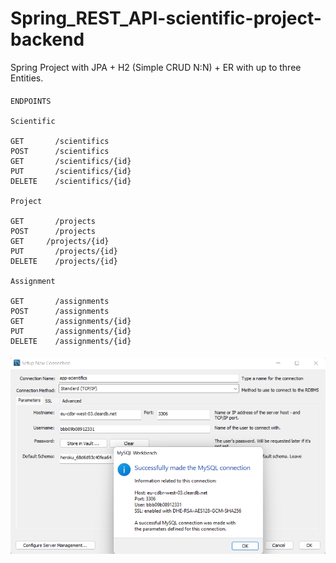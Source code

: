 # Spring_REST_API-scientific-project-backend
Spring Project with JPA + H2 (Simple CRUD N:N) + ER with up to three Entities.
####
```
ENDPOINTS

Scientific

GET       /scientifics
POST      /scientifics
GET       /scientifics/{id}
PUT       /scientifics/{id}
DELETE    /scientifics/{id}

Project

GET       /projects  
POST      /projects
GET	    /projects/{id}
PUT       /projects/{id}
DELETE    /projects/{id}

Assignment

GET       /assignments
POST      /assignments
GET       /assignments/{id}
PUT       /assignments/{id}
DELETE    /assignments/{id}
```
####
![This is an image](connection-chain.png)
